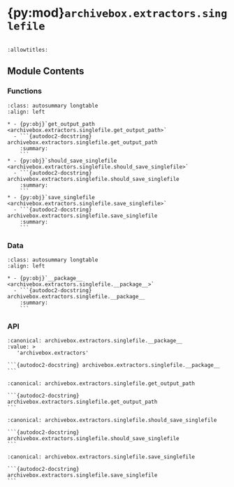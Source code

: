 # {py:mod}`archivebox.extractors.singlefile`

```{py:module} archivebox.extractors.singlefile
```

```{autodoc2-docstring} archivebox.extractors.singlefile
:allowtitles:
```

## Module Contents

### Functions

````{list-table}
:class: autosummary longtable
:align: left

* - {py:obj}`get_output_path <archivebox.extractors.singlefile.get_output_path>`
  - ```{autodoc2-docstring} archivebox.extractors.singlefile.get_output_path
    :summary:
    ```
* - {py:obj}`should_save_singlefile <archivebox.extractors.singlefile.should_save_singlefile>`
  - ```{autodoc2-docstring} archivebox.extractors.singlefile.should_save_singlefile
    :summary:
    ```
* - {py:obj}`save_singlefile <archivebox.extractors.singlefile.save_singlefile>`
  - ```{autodoc2-docstring} archivebox.extractors.singlefile.save_singlefile
    :summary:
    ```
````

### Data

````{list-table}
:class: autosummary longtable
:align: left

* - {py:obj}`__package__ <archivebox.extractors.singlefile.__package__>`
  - ```{autodoc2-docstring} archivebox.extractors.singlefile.__package__
    :summary:
    ```
````

### API

````{py:data} __package__
:canonical: archivebox.extractors.singlefile.__package__
:value: >
   'archivebox.extractors'

```{autodoc2-docstring} archivebox.extractors.singlefile.__package__
```

````

````{py:function} get_output_path()
:canonical: archivebox.extractors.singlefile.get_output_path

```{autodoc2-docstring} archivebox.extractors.singlefile.get_output_path
```
````

````{py:function} should_save_singlefile(link: archivebox.index.schema.Link, out_dir: typing.Optional[pathlib.Path] = None, overwrite: typing.Optional[bool] = False) -> bool
:canonical: archivebox.extractors.singlefile.should_save_singlefile

```{autodoc2-docstring} archivebox.extractors.singlefile.should_save_singlefile
```
````

````{py:function} save_singlefile(link: archivebox.index.schema.Link, out_dir: typing.Optional[pathlib.Path] = None, timeout: int = 60) -> archivebox.index.schema.ArchiveResult
:canonical: archivebox.extractors.singlefile.save_singlefile

```{autodoc2-docstring} archivebox.extractors.singlefile.save_singlefile
```
````
